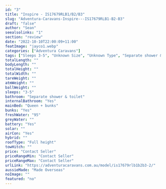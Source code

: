 ```yaml
---
id: "3"
title: "Inspire - IS17679RLB1/B2/B3"
slug: "Adventura-Caravans-Inspire---IS17679RLB1-B2-B3"
draft: "false"
author: "Sean"
seealsolinks: "1"
section: "review"
date: "2022-10-10T22:00:09+11:00"
featImage: "jayco1.webp"
categories: ["Adventura Caravans"]
tags: ["Sleeps 3-5", "Unknown Size", "Unknown Type", "Separate shower & toilet", "Full height", "Price Unknown"]
totalLength: ""
bodyLength: ""
totalHeight: ""
totalWidth: ""
tareWeight: ""
atmWeight: ""
ballWeight: ""
sleeps: "3-5"
bathroom: "Separate shower & toilet"
internalBathroom: "Yes"
mainBed: "Queen + bunks"
bunks: "Yes"
freshWater: "95"
greyWater: ""
battery: "Yes"
solar: ""
airCon: "Yes"
hybrid: ""
roofType: "Full height"
towHitch: ""
price: "Contact Seller"
priceRangeMin: "Contact Seller"
priceRangeMax: "Contact Seller"
urlLink: "https://adventuracaravans.com.au/model/is17679rlb1b2b3-2/"
aussieMade: "Made Overseas"
noImage: ""
featured: "no"
---
```

